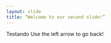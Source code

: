 ```yaml
---
layout: slide
title: “Welcome to our second slide!”
---
```

Testando
Use the left arrow to go back!
